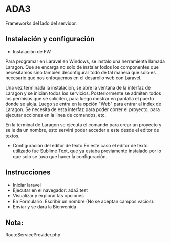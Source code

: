 # ADA3
Frameworks del lado del servidor.

## Instalación y configuración

- Instalación de FW

Para programar en Laravel en Windows, se instalo una herramienta llamada Laragon. Que se encarga no solo de instalar todos los 
componentes que necesitamos sino también deconfigurar todo de tal manera que solo es necesario que nos enfoquemos en el 
desarollo web con Laravel.

Una vez terminada la instalación, se abre la ventana de la interfaz de Laragon y se inician todos los servicios. Posteriormente
se admiten todos los permisos que se soliciten, para luego mostrar en pantalla el puerto donde se aloja. Luego se entra en la
opción "Web" para entrar al index de Laragon. Se necesita de esta interfaz para poder correr el proyecto, para ejecutar
acciones en la linea de comandos, etc.

En la terminal de Laragon se ejecuta el comando para crear un proyecto y se le da un nombre, esto servirá poder acceder a este
desde el editor de textos.

- Configuración del editor de texto
En este caso el editor de texto utilizado fue Sublime Text, que ya estaba previamente instalado por lo que solo se tuvo
que hacer la configuración. 



## Instrucciones
- Iniciar laravel
- Ejecutar en el navegador: ada3.test
- Visualizar y explorar las opciones
- En Formulario: Escribir un nombre (No se aceptan campos vacios).
- Enviar y se dara la Bienvenida

## Nota:

RouteServiceProvider.php
